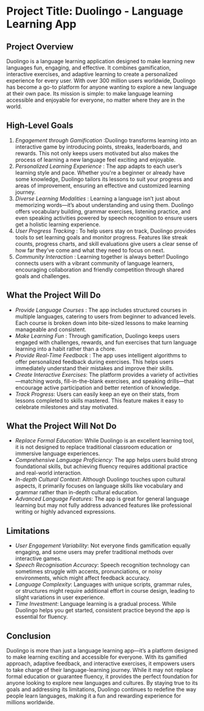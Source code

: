 # Project Title: Duolingo - Language Learning App

## Project Overview
Duolingo is a language learning application designed to make learning new languages fun, engaging, and effective. It combines gamification, interactive exercises, and adaptive learning to create a personalized experience for every user. With over 300 million users worldwide, Duolingo has become a go-to platform for anyone wanting to explore a new language at their own pace. Its mission is simple: to make language learning accessible and enjoyable for everyone, no matter where they are in the world.

## High-Level Goals
1. *Engagement through Gamification* :Duolingo transforms learning into an interactive game by introducing points, streaks, leaderboards, and rewards. This not only keeps users motivated but also makes the process of learning a new language feel exciting and enjoyable.
2. *Personalized Learning Experience* : The app adapts to each user’s learning style and pace. Whether you're a beginner or already have some knowledge, Duolingo tailors its lessons to suit your progress and areas of improvement, ensuring an effective and customized learning journey.
3. *Diverse Learning Modalities* : Learning a language isn’t just about memorizing words—it’s about understanding and using them. Duolingo offers vocabulary building, grammar exercises, listening practice, and even speaking activities powered by speech recognition to ensure users get a holistic learning experience.
4. *User Progress Tracking* : To help users stay on track, Duolingo provides tools to set learning goals and monitor progress. Features like streak counts, progress charts, and skill evaluations give users a clear sense of how far they’ve come and what they need to focus on next.
5. *Community Interaction* : Learning together is always better! Duolingo connects users with a vibrant community of language learners, encouraging collaboration and friendly competition through shared goals and challenges.

## What the Project Will Do
- *Provide Language Courses* : The app includes structured courses in multiple languages, catering to users from beginner to advanced levels. Each course is broken down into bite-sized lessons to make learning manageable and consistent.
- *Make Learning Fun* : Through gamification, Duolingo keeps users engaged with challenges, rewards, and fun exercises that turn language learning into a habit rather than a chore.
- *Provide Real-Time Feedback* : The app uses intelligent algorithms to offer personalized feedback during exercises. This helps users immediately understand their mistakes and improve their skills.
- *Create Interactive Exercises*: The platform provides a variety of activities—matching words, fill-in-the-blank exercises, and speaking drills—that encourage active participation and better retention of knowledge.
- *Track Progress*: Users can easily keep an eye on their stats, from lessons completed to skills mastered. This feature makes it easy to celebrate milestones and stay motivated.

## What the Project Will Not Do
- *Replace Formal Education*: While Duolingo is an excellent learning tool, it is not designed to replace traditional classroom education or immersive language experiences.
- *Comprehensive Language Proficiency*: The app helps users build strong foundational skills, but achieving fluency requires additional practice and real-world interaction.
- *In-depth Cultural Context*: Although Duolingo touches upon cultural aspects, it primarily focuses on language skills like vocabulary and grammar rather than in-depth cultural education.
- *Advanced Language Features*: The app is great for general language learning but may not fully address advanced features like professional writing or highly advanced expressions.

## Limitations
- *User Engagement Variability*: Not everyone finds gamification equally engaging, and some users may prefer traditional methods over interactive games.
- *Speech Recognisation Accuracy*: Speech recognition technology can sometimes struggle with accents, pronunciations, or noisy environments, which might affect feedback accuracy.
- *Language Complexity*: Languages with unique scripts, grammar rules, or structures might require additional effort in course design, leading to slight variations in user experience.
- *Time Investment*: Language learning is a gradual process. While Duolingo helps you get started, consistent practice beyond the app is essential for fluency.
## Conclusion
Duolingo is more than just a language learning app—it’s a platform designed to make learning exciting and accessible for everyone. With its gamified approach, adaptive feedback, and interactive exercises, it empowers users to take charge of their language-learning journey. While it may not replace formal education or guarantee fluency, it provides the perfect foundation for anyone looking to explore new languages and cultures. By staying true to its goals and addressing its limitations, Duolingo continues to redefine the way people learn languages, making it a fun and rewarding experience for millions worldwide.

